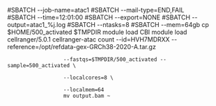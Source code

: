 #SBATCH --job-name=atac1
#SBATCH --mail-type=END,FAIL     
#SBATCH --time=12:01:00
#SBATCH --export=NONE
#SBATCH --output=atac1_%j.log
#SBATCH --ntasks=8
#SBATCH --mem=64gb
cp $HOME/500_activated $TMPDIR
module load CBI
module load cellranger/5.0.1
cellranger-atac count --id=HVH7MDRXX --reference=/opt/refdata-gex-GRCh38-2020-A.tar.gz

                      --fastqs=$TMPDIR/500_activated --sample=500_activated \

                      --localcores=8 \

                      --localmem=64 
                      mv output.bam ~
